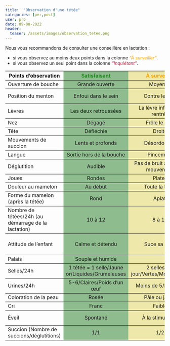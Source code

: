 ```yaml
---
title:  "Observation d'une tétée"
categories: [per,post]
user: pro
date: 09-08-2022
header:
  teaser: /assets/images/observation_tetee.png
---
```

Nous vous recommandons de consulter une conseillère en lactation :
- si vous observez au moins deux points dans la colonne <em class="text-yellow">“À surveiller”</em>.
- si vous observez un seul point dans la colonne <em class="text-red">“Inquiétant”</em>.
<table class="colored-table">
  <tbody>
    <tr>
      <th>Points d’observation</th>
      <th class="text-green">Satisfaisant</th>
      <th class="text-yellow">À surveiller</th>
      <th class="text-red">Inquiétant</th>
    </tr>
    <tr>
      <td>Ouverture de bouche</td>
      <td>Grande ouverte</td>
      <td>Moyenne</td>
      <td>Petite</td>
    </tr>
    <tr>
      <td>Position du menton</td>
      <td>Enfoui dans le sein</td>
      <td>Contre le sein</td>
      <td>Éloigné du sein</td>
    </tr>
    <tr>
      <td>Lèvres</td>
      <td>Les deux retroussées</td>
      <td>La lèvre inférieure rentrée</td>
      <td>Les lèvres serrées</td>
    </tr>
    <tr>
      <td>Nez</td>
      <td>Dégagé</td>
      <td>Frôle le sein</td>
      <td>Dans le sein</td>
    </tr>
    <tr>
      <td>Tête</td>
      <td>Défléchie</td>
      <td>Droite</td>
      <td>Fléchie</td>
    </tr>
    <tr>
      <td>Mouvements de succion</td>
      <td>Lents et profonds</td>
      <td>Désordonnés</td>
      <td>Rapides et superficiels</td>
    </tr>
    <tr>
      <td>Langue</td>
      <td>Sortie hors de la bouche</td>
      <td>Pincement</td>
      <td>Claquement</td>
    </tr>
    <tr>
      <td>Déglutition</td>
      <td>Audible</td>
      <td>Pas de bruit à chaque mouvement</td>
      <td>Aucun bruit</td>
    </tr>
    <tr>
      <td>Joues</td>
      <td>Rondes</td>
      <td>Plates</td>
      <td>Creuses</td>
    </tr>
    <tr>
      <td>Douleur au mamelon</td>
      <td>Au début</td>
      <td>Toute la tétée</td>
      <td>À la fin</td>
    </tr>
    <tr>
      <td>Forme du mamelon (après la tétée)</td>
      <td>Rond</td>
      <td>Aplati</td>
      <td>En forme de rouge à lèvre</td>
    </tr>
    <tr>
      <td>Nombre de tétées/24h (au démarrage de la lactation)</td>
      <td>10 à 12</td>
      <td>8 à 10</td>
      <td>Moins de 8</td>
    </tr>
    <tr>
      <td>Attitude de l’enfant</td>
      <td>Calme et détendu</td>
      <td>Suce sa main</td>
      <td>Agité, pleure et recherche le sein</td>
    </tr>
    <tr>
      <td>Palais</td>
      <td>Souple et humide</td>
      <td> </td>
      <td>Desséché</td>
    </tr>
    <tr>
      <td>Selles/24h</td>
      <td>1 tétée = 1 selle/Jaune or/Liquides/Grumeleuses</td>
      <td>2 selles par jour/Vertes/Mousseuses</td>
      <td>Pas de selles</td>
    </tr>
    <tr>
      <td>Urines/24h</td>
      <td>5-6/Claires/Poids d’un œuf</td>
      <td>Moins de 5/Foncées</td>
      <td>Peu ou pas d’urines</td>
    </tr>
    <tr>
      <td>Coloration de la peau</td>
      <td>Rosée</td>
      <td>Pâle ou jaune</td>
      <td>Bleutée</td>
    </tr>
    <tr>
      <td>Cri</td>
      <td>Franc</td>
      <td>Faible</td>
      <td>Gémissement</td>
    </tr>
    <tr>
      <td>Éveil</td>
      <td>Spontané</td>
      <td>À la stimulation</td>
      <td>Difficile à éveiller</td>
    </tr>
    <tr>
      <td>Succion (Nombre de succions/déglutitions)</td>
      <td>1/1</td>
      <td>1/2</td>
      <td>1/3</td>
    </tr>
  </tbody>
</table>


<style>
.colored-table tr {
border-bottom: 1px solid;
}
.colored-table td:nth-of-type(1n+2),
.colored-table th:nth-of-type(1n+2){
text-align: center;
}


.colored-table th:nth-of-type(2), 
.colored-table td:nth-of-type(2) {
background-color: DarkSeaGreen;
}
.colored-table th:nth-of-type(3), 
.colored-table td:nth-of-type(3) {
background-color: PaleGoldenRod;
}
.colored-table th:nth-of-type(4), 
.colored-table td:nth-of-type(4) {
background-color: LightCoral;
}

.text-green {
color: ForestGreen;
}
.text-yellow {
color: orange;
}
.text-red {
color: Crimson;
}

</style>
